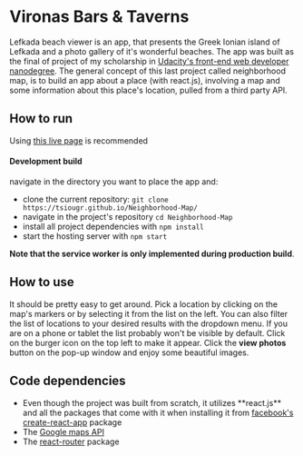 # Vironas Bars & Taverns

Lefkada beach viewer is an app, that presents the Greek Ionian island of Lefkada and a photo gallery of it's wonderful beaches. The app was built as the final of project of my scholarship in <a href="https://www.udacity.com/course/front-end-web-developer-nanodegree--nd001"> Udacity's front-end web developer nanodegree</a>. The general concept of this last project called neighborhood map, is to build an app about a place (with react.js), involving a map and some information about this place's location, pulled from a third party API.

## How to run

Using <a href="https://tsiougr.github.io/Neighborhood-Map/">this live page</a> is recommended

#### Development build

navigate in the directory you want to place the app and:

* clone the current repository: `git clone https://tsiougr.github.io/Neighborhood-Map/`
* navigate in the project's repository `cd Neighborhood-Map`
* install all project dependencies with `npm install`
* start the hosting server with `npm start`

**Note that the service worker is only implemented during production build**.

## How to use

It should be pretty easy to get around. Pick a location by clicking on the map's markers or by selecting it from the list on the left. You can also filter the list of locations to your desired results with the dropdown menu. If you are on a phone or tablet the list probably won't be visible by default. Click on the burger icon on the top left to make it appear. Click the **view photos** button on the pop-up window and enjoy some beautiful images.

## Code dependencies

<ul>
<li> Even though the project was built from scratch, it utilizes **react.js** and all the packages that come with it when installing it from
<a href="https://github.com/facebook/create-react-app">facebook's create-react-app</a> package</li>
<li>The <a href="https://developers.google.com/maps/documentation/javascript/tutorial">Google maps API</a></li>
<li>The <a href="https://www.npmjs.com/package/react-router">react-router</a> package</li>
</ul>